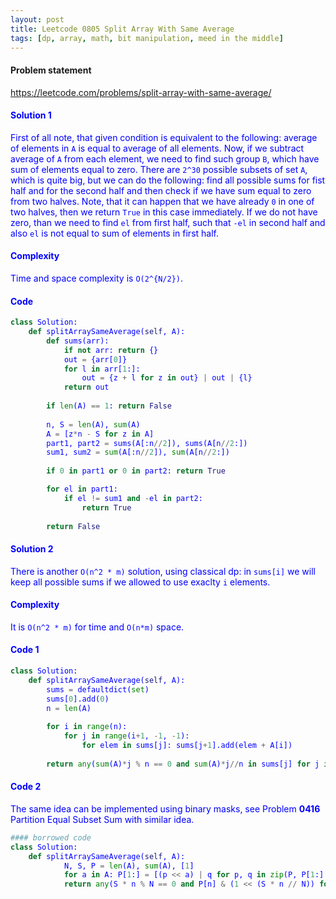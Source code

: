 ```yaml
---
layout: post
title: Leetcode 0805 Split Array With Same Average
tags: [dp, array, math, bit manipulation, meed in the middle]
---
```


#### Problem statement

<a href="https://leetcode.com/problems/split-array-with-same-average/"> <font color = blue>https://leetcode.com/problems/split-array-with-same-average/

#### Solution 1
First of all note, that given condition is equivalent to the following: average of elements in `A` is equal to average of all elements. Now, if we subtract average of `A` from each element, we need to find such group `B`, which have sum of elements equal to zero. There are `2^30` possible subsets of set `A`, which is quite big, but we can do the following: find all possible sums for fist half and for the second half and then check if  we have sum equal to zero from two halves. Note, that it can happen that we have already `0` in one of two halves, then we return `True` in this case immediately. If we do not have zero, than we need to find `el` from first half, such that `-el` in second half and also `el` is not equal to sum of elements in first half.

#### Complexity
Time and space complexity is `O(2^{N/2})`.

#### Code
```python
class Solution:
    def splitArraySameAverage(self, A):
        def sums(arr):
            if not arr: return {}
            out = {arr[0]}
            for l in arr[1:]: 
                out = {z + l for z in out} | out | {l}
            return out
        
        if len(A) == 1: return False
        
        n, S = len(A), sum(A)
        A = [z*n - S for z in A]
        part1, part2 = sums(A[:n//2]), sums(A[n//2:])
        sum1, sum2 = sum(A[:n//2]), sum(A[n//2:])
    
        if 0 in part1 or 0 in part2: return True

        for el in part1:
            if el != sum1 and -el in part2:
                return True
        
        return False
```

#### Solution 2
There is another `O(n^2 * m)` solution, using classical dp: in `sums[i]` we will keep all possible sums if we allowed to use exaclty `i` elements.

#### Complexity
It is `O(n^2 * m)` for time and `O(n*m)` space.

#### Code 1
```python
class Solution:
    def splitArraySameAverage(self, A):
        sums = defaultdict(set)
        sums[0].add(0)
        n = len(A)
        
        for i in range(n):
            for j in range(i+1, -1, -1):
                for elem in sums[j]: sums[j+1].add(elem + A[i])
        
        return any(sum(A)*j % n == 0 and sum(A)*j//n in sums[j] for j in range(1, n))
```

#### Code 2
The same idea can be implemented using binary masks, see Problem **0416** Partition Equal Subset Sum with similar idea.

```python
#### borrowed code
class Solution:
    def splitArraySameAverage(self, A):
    		N, S, P = len(A), sum(A), [1]
    		for a in A: P[1:] = [(p << a) | q for p, q in zip(P, P[1:] + [0])]
    		return any(S * n % N == 0 and P[n] & (1 << (S * n // N)) for n in range(1, N))
```


